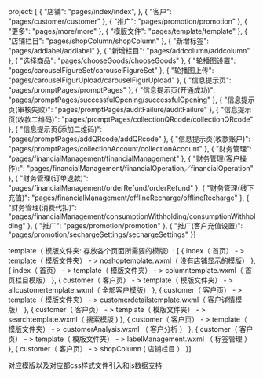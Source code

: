 
project: [
{
    "店铺": "pages/index/index",
},
{
    "客户": "pages/customer/customer"
},
{
    "推广": "pages/promotion/promotion"
},
{
    "更多": "pages/more/more"
},
{
    "模版文件": "pages/template/template"
},
{
    "店铺栏目": "pages/shopColumn/shopColumn"
},
{
    "新增标签": "pages/addlabel/addlabel"
},
{
    "新增栏目": "pages/addcolumn/addcolumn"
},
{
    "选择商品": "pages/chooseGoods/chooseGoods"
},
{
    "轮播图设置": "pages/carouselFigureSet/carouselFigureSet"
},
{
    "轮播图上传": "pages/carouselFigurUpload/carouselFigurUpload"
},
{
    "信息提示页": "pages/promptPages/promptPages"
},
{
    "信息提示页(开通成功)": "pages/promptPages/successfulOpening/successfulOpening"
},
{
    "信息提示页(审核失败)": "pages/promptPages/auditFailure/auditFailure"
},
{
    "信息提示页(收款二维码)": "pages/promptPages/collectionQRcode/collectionQRcode"
},
{
    "信息提示页(添加二维码)": "pages/promptPages/addQRcode/addQRcode"
},
{
    "信息提示页(收款账户)": "pages/promptPages/collectionAccount/collectionAccount"
},
{
    "财务管理": "pages/financialManagement/financialManagement"
},
{
    "财务管理(客户操作):": "pages/financialManagement/financialOperation／financialOperation"
},
{
    "财务管理(订单退款)": "pages/financialManagement/orderRefund/orderRefund"
},
{
    "财务管理(线下充值)": "pages/financialManagement/offlineRecharge/offlineRecharge"
},
{
    "财务管理(消费代扣)": "pages/financialManagement/consumptionWithholding/consumptionWithholding"
},
{
    "推广": "pages/promotion/promotion"
},
{
    "推广(客户充值设置)": "pages/promotion/sechargeSettings/sechargeSettings"
}]



template（ 模版文件夹: 存放各个页面所需要的模版）: [
{
    index（ 首页） - > template（ 模版文件夹） - > noshoptemplate.wxml（ 没有店铺显示的模版）
},
{
    index（ 首页） - > template（ 模版文件夹） - > columntemplate.wxml（ 首页栏目模版）
},
{
    customer（ 客户页） - > template（ 模版文件夹） - > allcustomertemplate.wxml（ 全部客户模版）
},
{
    customer（ 客户页） - > template（ 模版文件夹） - > customerdetailstemplate.wxml（ 客户详情模版）
},
{
    customer（ 客户页） - > template（ 模版文件夹） - > searchtemplate.wxml（ 搜索模版 )
},
{
    customer（ 客户页） - > template（ 模版文件夹） - > customerAnalysis.wxml （ 客户分析 ）
},
{
    customer（ 客户页） - > template（ 模版文件夹） - > labelManagement.wxml （ 标签管理 ）
},
{
    customer（ 客户页） - > shopColumn ( 店铺栏目 ）
}]

对应模版以及对应都css样式文件引入和js数据支持


